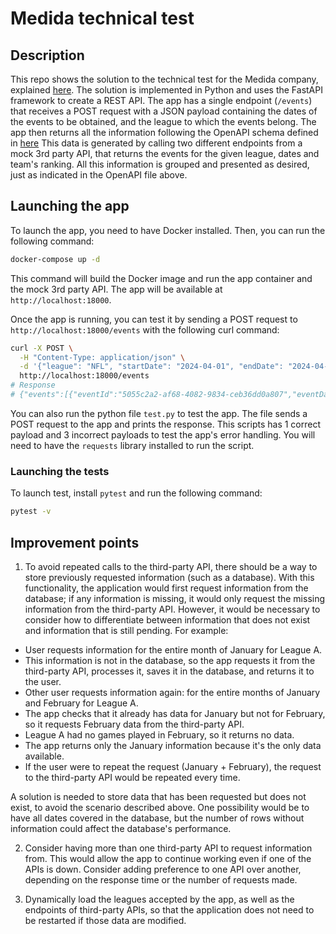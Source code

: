 # Medida technical test

## Description
This repo shows the solution to the technical test for the Medida company, explained [here](medida_docs/Readme.md). The solution is implemented in Python and uses the FastAPI framework to create a REST API.
The app has a single endpoint (`/events`) that receives a POST request with a JSON payload containing the dates of the events to be obtained, and the league to which the events belong. The app then returns all the information following the OpenAPI schema defined in [here](docs/apispecs/challenge-api/openapi.yaml)
This data is generated by calling two different endpoints from a mock 3rd party API, that returns the events for the given league, dates and team's ranking. All this information is grouped and presented as desired, just as indicated in the OpenAPI file above.

## Launching the app
To launch the app, you need to have Docker installed. Then, you can run the following command:
```bash
docker-compose up -d
```
This command will build the Docker image and run the app container and the mock 3rd party API. The app will be available at `http://localhost:18000`.

Once the app is running, you can test it by sending a POST request to `http://localhost:18000/events` with the following curl command:
```bash
curl -X POST \
  -H "Content-Type: application/json" \
  -d '{"league": "NFL", "startDate": "2024-04-01", "endDate": "2024-04-30"}' \
  http://localhost:18000/events
# Response
# {"events":[{"eventId":"5055c2a2-af68-4082-9834-ceb36dd0a807","eventDate":"2023-01-11","eventTime":"14:00:00","homeTeamId":"8da0c96d-7b3d-41f3-9e68-29607f3babcf","homeTeamNickName":"Atlanta Falcons","homeTeamCity":"Atlanta","homeTeamRank":3, ...
```

You can also run the python file `test.py` to test the app. The file sends a POST request to the app and prints the response. This scripts has 1 correct payload and 3 incorrect payloads to test the app's error handling. You will need to have the `requests` library installed to run the script.

### Launching the tests
To launch test, install `pytest` and run the following command:
```bash
pytest -v
```

## Improvement points
1. To avoid repeated calls to the third-party API, there should be a way to store previously requested information (such as a database). With this functionality, the application would first request information from the database; if any information is missing, it would only request the missing information from the third-party API.
However, it would be necessary to consider how to differentiate between information that does not exist and information that is still pending. For example:
* User requests information for the entire month of January for League A.
* This information is not in the database, so the app requests it from the third-party API, processes it, saves it in the database, and returns it to the user.
* Other user requests information again: for the entire months of January and February for League A.
* The app checks that it already has data for January but not for February, so it requests February data from the third-party API.
* League A had no games played in February, so it returns no data.
* The app returns only the January information because it's the only data available.
* If the user were to repeat the request (January + February), the request to the third-party API would be repeated every time.

A solution is needed to store data that has been requested but does not exist, to avoid the scenario described above. One possibility would be to have all dates covered in the database, but the number of rows without information could affect the database's performance.

2. Consider having more than one third-party API to request information from. This would allow the app to continue working even if one of the APIs is down. Consider adding preference to one API over another, depending on the response time or the number of requests made.

3. Dynamically load the leagues accepted by the app, as well as the endpoints of third-party APIs, so that the application does not need to be restarted if those data are modified.